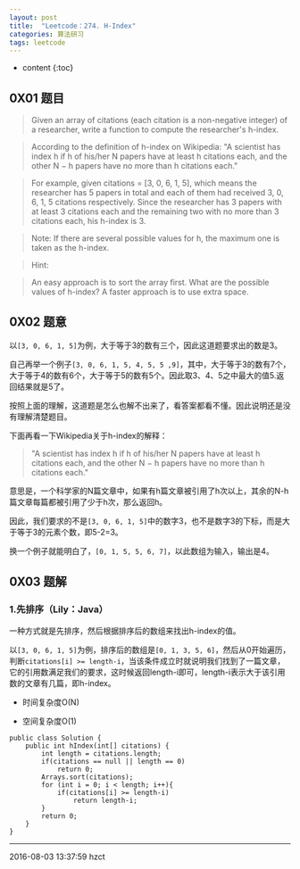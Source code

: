 ```yaml
---
layout: post
title:  "Leetcode：274. H-Index"
categories: 算法研习
tags: leetcode
---
```


* content
{:toc}

## 0X01 题目

> Given an array of citations (each citation is a non-negative integer) of a researcher, write a function to compute the researcher's h-index.




> According to the definition of h-index on Wikipedia: "A scientist has index h if h of his/her N papers have at least h citations each, and the other N − h papers have no more than h citations each."

> For example, given citations = [3, 0, 6, 1, 5], which means the researcher has 5 papers in total and each of them had received 3, 0, 6, 1, 5 citations respectively. Since the researcher has 3 papers with at least 3 citations each and the remaining two with no more than 3 citations each, his h-index is 3.

> Note: If there are several possible values for h, the maximum one is taken as the h-index.

> Hint:

> An easy approach is to sort the array first.
> What are the possible values of h-index?
> A faster approach is to use extra space.

## 0X02 题意

以`[3, 0, 6, 1, 5]`为例，大于等于3的数有三个，因此这道题要求出的数是3。

自己再举一个例子`[3, 0, 6, 1, 5, 4, 5, 5 ,9]`，其中，大于等于3的数有7个，大于等于4的数有6个，大于等于5的数有5个。因此取3、4、5之中最大的值5.返回结果就是5了。

按照上面的理解，这道题是怎么也解不出来了，看答案都看不懂。因此说明还是没有理解清楚题目。

下面再看一下Wikipedia关于h-index的解释：

> "A scientist has index h if h of his/her N papers have at least h citations each, and the other N − h papers have no more than h citations each."

意思是，一个科学家的N篇文章中，如果有h篇文章被引用了h次以上，其余的N-h篇文章每篇都被引用了少于h次，那么返回h。

因此，我们要求的不是`[3, 0, 6, 1, 5]`中的数字3，也不是数字3的下标，而是大于等于3的元素个数，即5-2=3。

换一个例子就能明白了，`[0, 1, 5, 5, 6, 7]`，以此数组为输入，输出是4。

## 0X03 题解

### 1.先排序（Lily：Java）

一种方式就是先排序，然后根据排序后的数组来找出h-index的值。

以`[3, 0, 6, 1, 5]`为例，排序后的数组是`[0, 1, 3, 5, 6]`，然后从0开始遍历，判断`citations[i] >= length-i`，当该条件成立时就说明我们找到了一篇文章，它的引用数满足我们的要求，这时候返回length-i即可，length-i表示大于该引用数的文章有几篇，即h-index。

- 时间复杂度O(N)

- 空间复杂度O(1)

```
public class Solution {
    public int hIndex(int[] citations) {
        int length = citations.length;
        if(citations == null || length == 0)
            return 0;
        Arrays.sort(citations);
        for (int i = 0; i < length; i++){
            if(citations[i] >= length-i)
                return length-i;
        }
        return 0;   
    }
}
```

***
2016-08-03 13:37:59 hzct
